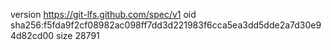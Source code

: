 version https://git-lfs.github.com/spec/v1
oid sha256:f5fda9f2cf08982ac098ff7dd3d221983f6cca5ea3dd5dde2a7d30e94d82cd00
size 28791

